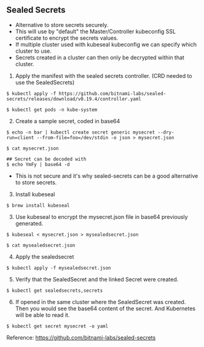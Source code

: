 ## Sealed Secrets  
- Alternative to store secrets securely.  
- This will use by "default" the Master/Controller kubeconfig SSL certificate to encrypt the secrets values.  
- If multiple cluster used with kubeseal kubeconfig we can specify which cluster to use.  
- Secrets created in a cluster can then only be decrypted within that cluster.  

1. Apply the manifest with the sealed secrets controller. (CRD needed to use the SealedSecrets)
```
$ kubectl apply -f https://github.com/bitnami-labs/sealed-secrets/releases/download/v0.19.4/controller.yaml

$ kubectl get pods -n kube-system
```

2. Create a sample secret, coded in base64
```
$ echo -n bar | kubectl create secret generic mysecret --dry-run=client --from-file=foo=/dev/stdin -o json > mysecret.json

$ cat mysecret.json

## Secret can be decoded with
$ echo YmFy | base64 -d
```

- This is not secure and it's why sealed-secrets can be a good alternative to store secrets.

3. Install kubeseal
```
$ brew install kubeseal
```

3. Use kubeseal to encrypt the mysecret.json file in base64 previously generated.
```
$ kubeseal < mysecret.json > mysealedsecret.json

$ cat mysealedsecret.json
```

4. Apply the sealedsecret
```
$ kubectl apply -f mysealedsecret.json
```

5. Verify that the SealedSecret and the linked Secret were created.
```
$ kubectl get sealedsecrets,secrets
```

6. If opened in the same cluster where the SealedSecret was created.  
Then you would see the base64 content of the secret.
And Kubernetes will be able to read it.
```
$ kubectl get secret mysecret -o yaml
```

Reference: https://github.com/bitnami-labs/sealed-secrets